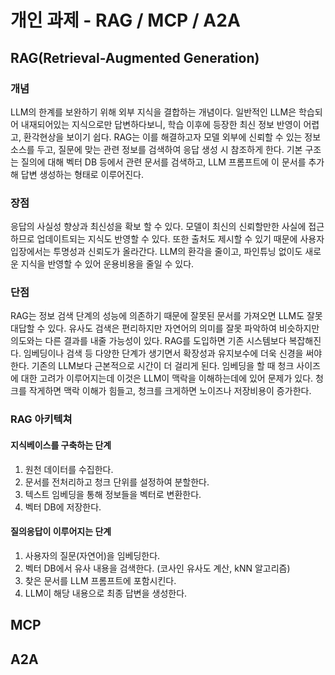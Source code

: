 # 개인 과제 - RAG / MCP / A2A

## RAG(Retrieval-Augmented Generation)

### 개념

LLM의 한계를 보완하기 위해 외부 지식을 결합하는 개념이다.
일반적인 LLM은 학습되어 내재되어있는 지식으로만 답변하다보니,
학습 이후에 등장한 최신 정보 반영이 어렵고, 환각현상을 보이기 쉽다.
RAG는 이를 해결하고자 모델 외부에 신뢰할 수 있는 정보 소스를 두고,
질문에 맞는 관련 정보를 검색하여 응답 생성 시 참조하게 한다.
기본 구조는 질의에 대해 벡터 DB 등에서 관련 문서를 검색하고,
LLM 프롬프트에 이 문서를 추가해 답변 생성하는 형태로 이루어진다.

### 장점

응답의 사실성 향상과 최신성을 확보 할 수 있다.
모델이 최신의 신뢰할만한 사실에 접근하므로 업데이트되는 지식도 반영할 수 있다.
또한 출처도 제시할 수 있기 때문에 사용자 입장에서는 투명성과 신뢰도가 올라간다.
LLM의 환각을 줄이고, 파인튜닝 없이도 새로운 지식을 반영할 수 있어 운용비용을 줄일 수 있다.

### 단점

RAG는 정보 검색 단계의 성능에 의존하기 때문에 잘못된 문서를 가져오면 LLM도 잘못 대답할 수 있다.
유사도 검색은 편리하지만 자연어의 의미를 잘못 파악하여 비슷하지만 의도와는 다른 결과를 내줄 가능성이 있다.
RAG를 도입하면 기존 시스템보다 복잡해진다.
임베딩이나 검색 등 다양한 단계가 생기면서 확장성과 유지보수에 더욱 신경을 써야한다.
기존의 LLM보다 근본적으로 시간이 더 걸리게 된다.
임베딩을 할 때 청크 사이즈에 대한 고려가 이루어지는데 이것은 LLM이 맥락을 이해하는데에 있어 문제가 있다.
청크를 작게하면 맥락 이해가 힘들고, 청크를 크게하면 노이즈나 저장비용이 증가한다.

### RAG 아키텍쳐

#### 지식베이스를 구축하는 단계

1. 원천 데이터를 수집한다.
2. 문서를 전처리하고 청크 단위를 설정하여 분할한다.
3. 텍스트 임베딩을 통해 정보들을 벡터로 변환한다.
4. 벡터 DB에 저장한다.

#### 질의응답이 이루어지는 단계

1. 사용자의 질문(자연어)을 임베딩한다.
2. 벡터 DB에서 유사 내용을 검색한다. (코사인 유사도 계산, kNN 알고리즘)
3. 찾은 문서를 LLM 프롬프트에 포함시킨다.
4. LLM이 해당 내용으로 최종 답변을 생성한다.

## MCP

## A2A
